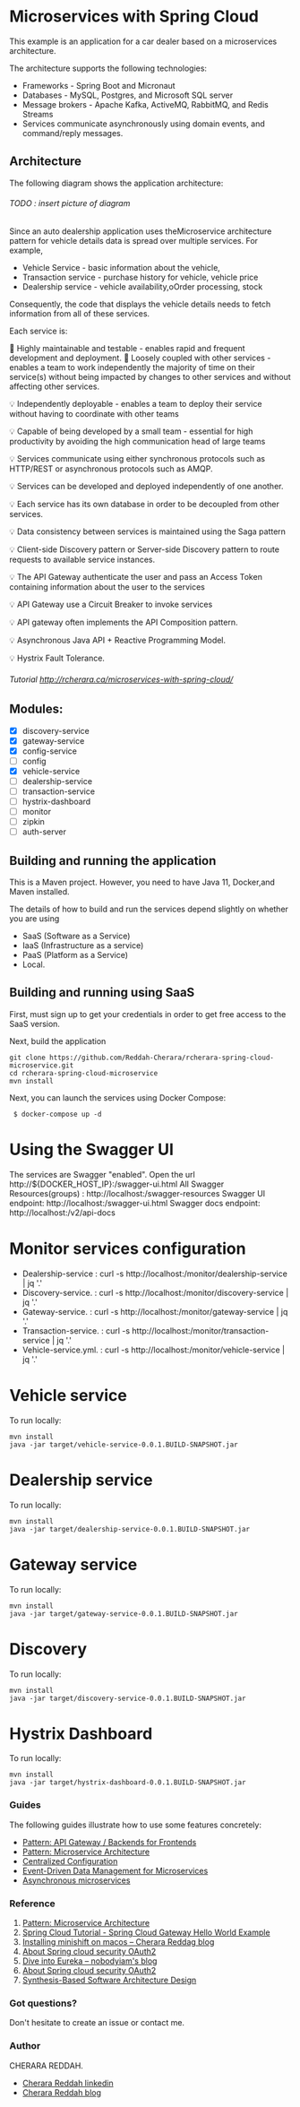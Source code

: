 # Microservices with Spring Cloud

This example is an application for a car dealer based on a microservices architecture.

The architecture supports the following technologies: 
  * Frameworks - Spring Boot and Micronaut
  * Databases - MySQL, Postgres, and Microsoft SQL server
  * Message brokers - Apache Kafka, ActiveMQ, RabbitMQ, and Redis Streams
  * Services communicate asynchronously using domain events, and command/reply messages.

## Architecture
The following diagram shows the application architecture:
###### TODO : insert picture of diagram

Since an auto dealership application uses theMicroservice architecture pattern for vehicle details data is spread over multiple services. For example,

- Vehicle Service - basic information about the vehicle, 
- Transaction service - purchase history for vehicle, vehicle price
- Dealership service - vehicle availability,oOrder processing, stock

Consequently, the code that displays the vehicle details needs to fetch information from all of these services.

Each service is:

:small_orange_diamond: Highly maintainable and testable - enables rapid and frequent development and deployment.
:small_orange_diamond: Loosely coupled with other services - enables a team to work independently the majority of time on their service(s) without being impacted by changes to other services and without affecting other services.

:bulb: Independently deployable - enables a team to deploy their service without having to coordinate with other teams

:bulb: Capable of being developed by a small team - essential for high productivity by avoiding the high communication head of large teams

:bulb: Services communicate using either synchronous protocols such as HTTP/REST or asynchronous protocols such as AMQP.

:bulb: Services can be developed and deployed independently of one another.

:bulb: Each service has its own database in order to be decoupled from other services. 

:bulb: Data consistency between services is maintained using the Saga pattern

:bulb: Client-side Discovery pattern or Server-side Discovery pattern to route requests to available service instances.

:bulb: The API Gateway authenticate the user and pass an Access Token containing information about the user to the services

:bulb: API Gateway  use a Circuit Breaker to invoke services

:bulb: API gateway often implements the API Composition pattern.

:bulb: Asynchronous Java API + Reactive Programming Model.

:bulb: Hystrix Fault Tolerance.

###### Tutorial http://rcherara.ca/microservices-with-spring-cloud/

## Modules:

- [x] discovery-service
- [x] gateway-service
- [x] config-service
- [ ] config
- [x] vehicle-service
- [ ] dealership-service
- [ ] transaction-service
- [ ] hystrix-dashboard
- [ ] monitor
- [ ] zipkin
- [ ] auth-server

## Building and running the application

This is a Maven project. However, you  need to have Java 11, Docker,and Maven installed.

The details of how to build and run the services depend slightly on whether you are using  
  - SaaS (Software as a Service)
  - IaaS (Infrastructure as a service)
  - PaaS (Platform as a Service)
  - Local.

## Building and running using SaaS

First, must sign up to get your credentials in order to get free access to the SaaS version.

Next, build the application

```
git clone https://github.com/Reddah-Cherara/rcherara-spring-cloud-microservice.git
cd rcherara-spring-cloud-microservice
mvn install
```

Next, you can launch the services using Docker Compose:

```
 $ docker-compose up -d
```

# Using the Swagger UI
The services are Swagger "enabled".
Open the url http://${DOCKER_HOST_IP}:<SERVICE-PORT>/swagger-ui.html
All Swagger Resources(groups) : http://localhost:<SERVICE-PORT>/swagger-resources
Swagger UI endpoint: http://localhost:<SERVICE-PORT>/swagger-ui.html
Swagger docs endpoint: http://localhost:<SERVICE-PORT>/v2/api-docs

# Monitor services configuration 
- Dealership-service   : curl -s http://localhost:<SERVICE-PORT>/monitor/dealership-service | jq '.'
- Discovery-service.   : curl -s http://localhost:<SERVICE-PORT>/monitor/discovery-service | jq '.'
- Gateway-service.     : curl -s http://localhost:<SERVICE-PORT>/monitor/gateway-service | jq '.'
- Transaction-service. : curl -s http://localhost:<SERVICE-PORT>/monitor/transaction-service | jq '.'
- Vehicle-service.yml. : curl -s http://localhost:<SERVICE-PORT>/monitor/vehicle-service | jq '.'

# Vehicle service
To run locally:
```
mvn install
java -jar target/vehicle-service-0.0.1.BUILD-SNAPSHOT.jar
```
# Dealership service
To run locally:
```
mvn install
java -jar target/dealership-service-0.0.1.BUILD-SNAPSHOT.jar
```

# Gateway service
To run locally:
```
mvn install
java -jar target/gateway-service-0.0.1.BUILD-SNAPSHOT.jar
```

# Discovery
To run locally:
```
mvn install
java -jar target/discovery-service-0.0.1.BUILD-SNAPSHOT.jar
```
# Hystrix Dashboard
To run locally:
```
mvn install
java -jar target/hystrix-dashboard-0.0.1.BUILD-SNAPSHOT.jar
```

### Guides
The following guides illustrate how to use some features concretely:
* [Pattern: API Gateway / Backends for Frontends](https://microservices.io/patterns/apigateway.html)
* [Pattern: Microservice Architecture](https://microservices.io/patterns/microservices.html/)
* [Centralized Configuration](https://spring.io/guides/gs/centralized-configuration/)
* [Event-Driven Data Management for Microservices](https://www.nginx.com/blog/event-driven-data-management-microservices/)
* [Asynchronous microservices](http://eventuate.io/whyeventdriven.html)

### Reference
1. [Pattern: Microservice Architecture](https://microservices.io/patterns/microservices.html/)
2. [Spring Cloud Tutorial - Spring Cloud Gateway Hello World Example](https://www.javainuse.com/spring/cloud-gateway)
3. [Installing minishift on macos – Cherara Reddag blog](rcherara.ca/installing-minishift-on-macos/)
4. [About Spring cloud security OAuth2](http://blog.spring-cloud.io/blog/oauth-authorize.html)
5. [Dive into Eureka – nobodyiam's blog](http://nobodyiam.com/2016/06/25/dive-into-eureka/)
6. [About Spring cloud security OAuth2](http://blog.spring-cloud.io/blog/oauth-authorize.html)
7. [Synthesis-Based Software Architecture Design](https://slideplayer.com/slide/1672922/)

### Got questions?
Don't hesitate to create an issue or contact me.

### Author
CHERARA REDDAH.

* [Cherara Reddah linkedin](https://www.linkedin.com/in/cherarareddah/)
* [Cherara Reddah blog](https://rcherara.ca)

